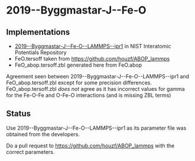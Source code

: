 # 2019--Byggmastar-J--Fe-O

## Implementations

- [2019--Byggmastar-J--Fe-O--LAMMPS--ipr1](https://www.ctcms.nist.gov/potentials/entry/2019--Byggmastar-J-Nagel-M-Albe-K-et-al--Fe-O/2019--Byggmastar-J--Fe-O--LAMMPS--ipr1.html) in NIST Interatomic Potentials Repository
- FeO.tersoff taken from https://github.com/houzf/ABOP_lammps
- FeO_abop.tersoff.zbl generated here from FeO.abop

Agreement seen between 2019--Byggmastar-J--Fe-O--LAMMPS--ipr1 and FeO_abop.tersoff.zbl except for some precision differences.  FeO_abop.tersoff.zbl *does not* agree as it has incorrect values for gamma for the Fe-O-Fe and O-Fe-O interactions (and is missing ZBL terms)

## Status

Use 2019--Byggmastar-J--Fe-O--LAMMPS--ipr1 as its parameter file was obtained from the developers.

Do a pull request to https://github.com/houzf/ABOP_lammps with the correct parameters.
